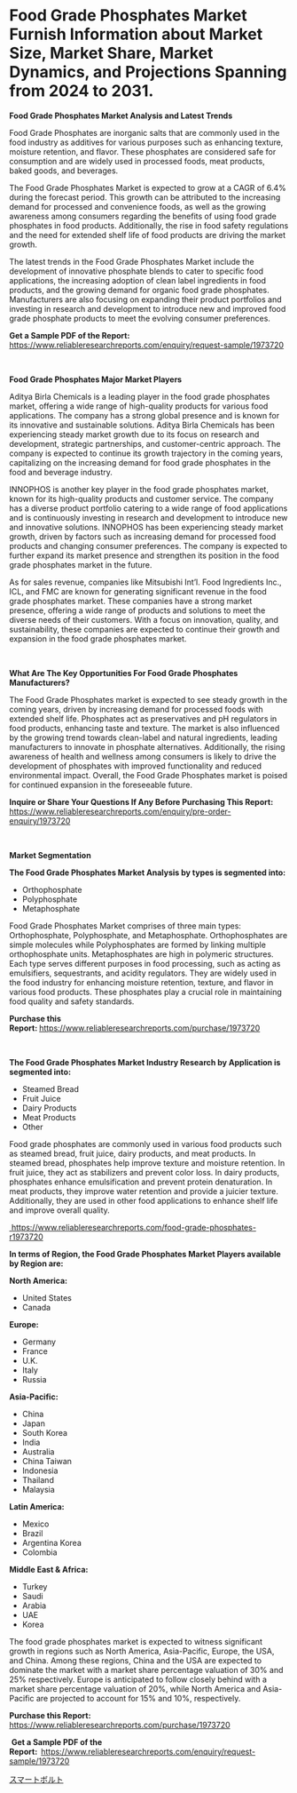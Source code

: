 <p><h1>Food Grade Phosphates Market Furnish Information about Market Size, Market Share, Market Dynamics, and Projections Spanning from 2024 to 2031.</h1></p><p><strong>Food Grade Phosphates Market Analysis and Latest Trends</strong></p>
<p><p>Food Grade Phosphates are inorganic salts that are commonly used in the food industry as additives for various purposes such as enhancing texture, moisture retention, and flavor. These phosphates are considered safe for consumption and are widely used in processed foods, meat products, baked goods, and beverages.</p><p>The Food Grade Phosphates Market is expected to grow at a CAGR of 6.4% during the forecast period. This growth can be attributed to the increasing demand for processed and convenience foods, as well as the growing awareness among consumers regarding the benefits of using food grade phosphates in food products. Additionally, the rise in food safety regulations and the need for extended shelf life of food products are driving the market growth.</p><p>The latest trends in the Food Grade Phosphates Market include the development of innovative phosphate blends to cater to specific food applications, the increasing adoption of clean label ingredients in food products, and the growing demand for organic food grade phosphates. Manufacturers are also focusing on expanding their product portfolios and investing in research and development to introduce new and improved food grade phosphate products to meet the evolving consumer preferences.</p></p>
<p><strong>Get a Sample PDF of the Report:&nbsp;</strong> <a href="https://www.reliableresearchreports.com/enquiry/request-sample/1973720">https://www.reliableresearchreports.com/enquiry/request-sample/1973720</a></p>
<p>&nbsp;</p>
<p><strong>Food Grade Phosphates Major Market Players</strong></p>
<p><p>Aditya Birla Chemicals is a leading player in the food grade phosphates market, offering a wide range of high-quality products for various food applications. The company has a strong global presence and is known for its innovative and sustainable solutions. Aditya Birla Chemicals has been experiencing steady market growth due to its focus on research and development, strategic partnerships, and customer-centric approach. The company is expected to continue its growth trajectory in the coming years, capitalizing on the increasing demand for food grade phosphates in the food and beverage industry.</p><p>INNOPHOS is another key player in the food grade phosphates market, known for its high-quality products and customer service. The company has a diverse product portfolio catering to a wide range of food applications and is continuously investing in research and development to introduce new and innovative solutions. INNOPHOS has been experiencing steady market growth, driven by factors such as increasing demand for processed food products and changing consumer preferences. The company is expected to further expand its market presence and strengthen its position in the food grade phosphates market in the future.</p><p>As for sales revenue, companies like Mitsubishi Int’l. Food Ingredients Inc., ICL, and FMC are known for generating significant revenue in the food grade phosphates market. These companies have a strong market presence, offering a wide range of products and solutions to meet the diverse needs of their customers. With a focus on innovation, quality, and sustainability, these companies are expected to continue their growth and expansion in the food grade phosphates market.</p></p>
<p>&nbsp;</p>
<p><strong>What Are The Key Opportunities For Food Grade Phosphates Manufacturers?</strong></p>
<p><p>The Food Grade Phosphates market is expected to see steady growth in the coming years, driven by increasing demand for processed foods with extended shelf life. Phosphates act as preservatives and pH regulators in food products, enhancing taste and texture. The market is also influenced by the growing trend towards clean-label and natural ingredients, leading manufacturers to innovate in phosphate alternatives. Additionally, the rising awareness of health and wellness among consumers is likely to drive the development of phosphates with improved functionality and reduced environmental impact. Overall, the Food Grade Phosphates market is poised for continued expansion in the foreseeable future.</p></p>
<p><strong>Inquire or Share Your Questions If Any Before Purchasing This Report:</strong> <a href="https://www.reliableresearchreports.com/enquiry/pre-order-enquiry/1973720">https://www.reliableresearchreports.com/enquiry/pre-order-enquiry/1973720</a></p>
<p>&nbsp;</p>
<p><strong>Market Segmentation</strong></p>
<p><strong>The Food Grade Phosphates Market Analysis by types is segmented into:</strong></p>
<p><ul><li>Orthophosphate</li><li>Polyphosphate</li><li>Metaphosphate</li></ul></p>
<p><p>Food Grade Phosphates Market comprises of three main types: Orthophosphate, Polyphosphate, and Metaphosphate. Orthophosphates are simple molecules while Polyphosphates are formed by linking multiple orthophosphate units. Metaphosphates are high in polymeric structures. Each type serves different purposes in food processing, such as acting as emulsifiers, sequestrants, and acidity regulators. They are widely used in the food industry for enhancing moisture retention, texture, and flavor in various food products. These phosphates play a crucial role in maintaining food quality and safety standards.</p></p>
<p><strong>Purchase this Report:&nbsp;</strong><a href="https://www.reliableresearchreports.com/purchase/1973720">https://www.reliableresearchreports.com/purchase/1973720</a></p>
<p>&nbsp;</p>
<p><strong>The Food Grade Phosphates Market Industry Research by Application is segmented into:</strong></p>
<p><ul><li>Steamed Bread</li><li>Fruit Juice</li><li>Dairy Products</li><li>Meat Products</li><li>Other</li></ul></p>
<p><p>Food grade phosphates are commonly used in various food products such as steamed bread, fruit juice, dairy products, and meat products. In steamed bread, phosphates help improve texture and moisture retention. In fruit juice, they act as stabilizers and prevent color loss. In dairy products, phosphates enhance emulsification and prevent protein denaturation. In meat products, they improve water retention and provide a juicier texture. Additionally, they are used in other food applications to enhance shelf life and improve overall quality.</p></p>
<p><a href="https://www.reliableresearchreports.com/food-grade-phosphates-r1973720">&nbsp;https://www.reliableresearchreports.com/food-grade-phosphates-r1973720</a></p>
<p><strong>In terms of Region, the Food Grade Phosphates Market Players available by Region are:</strong></p>
<p>
    <p> <strong> North America: </strong>
        <ul>
            <li>United States</li>
            <li>Canada</li>
        </ul>
        </p> 
    <p> <strong> Europe: </strong>
        <ul>
            <li>Germany</li>
            <li>France</li>
            <li>U.K.</li>
            <li>Italy</li>
            <li>Russia</li>
        </ul>
        </p> 
    <p> <strong> Asia-Pacific: </strong>
        <ul>
            <li>China</li>
            <li>Japan</li>
            <li>South Korea</li>
            <li>India</li>
            <li>Australia</li>
            <li>China Taiwan</li>
            <li>Indonesia</li>
            <li>Thailand</li>
            <li>Malaysia</li>
        </ul>
        </p> 
    <p> <strong> Latin America: </strong>
        <ul>
            <li>Mexico</li>
            <li>Brazil</li>
            <li>Argentina Korea</li>
            <li>Colombia</li>
        </ul>
        </p> 
    <p> <strong> Middle East & Africa: </strong>
        <ul>
            <li>Turkey</li>
            <li>Saudi</li>
            <li>Arabia</li>
            <li>UAE</li>
            <li>Korea</li>
        </ul>
    </p>
    </p>
<p><p>The food grade phosphates market is expected to witness significant growth in regions such as North America, Asia-Pacific, Europe, the USA, and China. Among these regions, China and the USA are expected to dominate the market with a market share percentage valuation of 30% and 25% respectively. Europe is anticipated to follow closely behind with a market share percentage valuation of 20%, while North America and Asia-Pacific are projected to account for 15% and 10%, respectively.</p></p>
<p><strong>Purchase this Report: </strong><a href="https://www.reliableresearchreports.com/purchase/1973720">https://www.reliableresearchreports.com/purchase/1973720</a></p>
<p>&nbsp;<strong>Get a Sample PDF of the Report:&nbsp;&nbsp;</strong><a href="https://www.reliableresearchreports.com/enquiry/request-sample/1973720">https://www.reliableresearchreports.com/enquiry/request-sample/1973720</a></p>
<p><strong></strong></p>
<p><p><a href="https://github.com/nemesis2824/Market-Research-Report-List-1/blob/main/841328019912.md">スマートボルト</a></p></p>